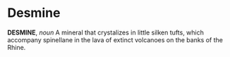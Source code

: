 # Desmine

**DESMINE**, _noun_ A mineral that crystalizes in little silken tufts, which accompany spinellane in the lava of extinct volcanoes on the banks of the Rhine.